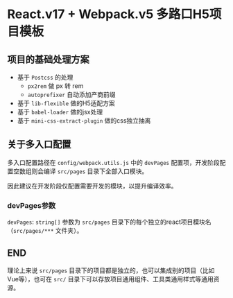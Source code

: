 # React.v17 + Webpack.v5 多路口H5项目模板

## 项目的基础处理方案

* 基于 `Postcss` 的处理
  * `px2rem` 做 px 转 rem
  * `autoprefixer` 自动添加产商前缀
* 基于 `lib-flexible` 做的H5适配方案
* 基于 `babel-loader` 做的jsx处理
* 基于 `mini-css-extract-plugin` 做的css独立抽离

## 关于多入口配置

多入口配置路径在 `config/webpack.utils.js` 中的 `devPages` 配置项，开发阶段配置空数组则会编译 `src/pages` 目录下全部入口模块。

因此建议在开发阶段仅配置需要开发的模块，以提升编译效率。

### devPages参数
`devPages`: `string[]` 参数为 `src/pages` 目录下的每个独立的react项目模块名（`src/pages/***` 文件夹）。

## END
理论上来说 `src/pages` 目录下的项目都是独立的，也可以集成别的项目（比如Vue等），也可在 `src/` 目录下可以存放项目通用组件、工具类通用样式等通用资源。



